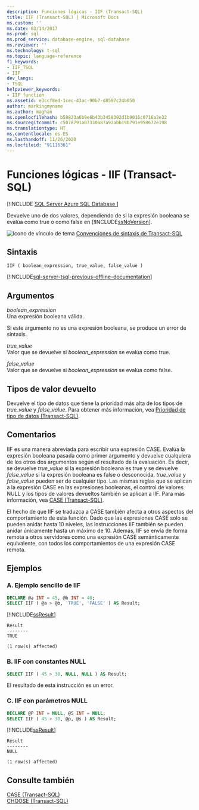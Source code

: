 ```yaml
---
description: Funciones lógicas - IIF (Transact-SQL)
title: IIF (Transact-SQL) | Microsoft Docs
ms.custom: ''
ms.date: 03/14/2017
ms.prod: sql
ms.prod_service: database-engine, sql-database
ms.reviewer: ''
ms.technology: t-sql
ms.topic: language-reference
f1_keywords:
- IIF_TSQL
- IIF
dev_langs:
- TSQL
helpviewer_keywords:
- IIF function
ms.assetid: e3ccf8ed-1cec-43ac-90b7-d8597c24b050
author: markingmyname
ms.author: maghan
ms.openlocfilehash: b58823a6b9e6b43b3458392d1b9016c0716a2e32
ms.sourcegitcommit: c5078791a07330a87a92abb19b791e950672e198
ms.translationtype: HT
ms.contentlocale: es-ES
ms.lasthandoff: 11/26/2020
ms.locfileid: "91116361"
---
```

# <a name="logical-functions---iif-transact-sql"></a>Funciones lógicas - IIF (Transact-SQL)
[!INCLUDE [SQL Server Azure SQL Database ](../../includes/applies-to-version/sql-asdb.md)]

  Devuelve uno de dos valores, dependiendo de si la expresión booleana se evalúa como true o como false en [!INCLUDE[ssNoVersion](../../includes/ssnoversion-md.md)].  
  
 ![Icono de vínculo de tema](../../database-engine/configure-windows/media/topic-link.gif "Icono de vínculo de tema") [Convenciones de sintaxis de Transact-SQL](../../t-sql/language-elements/transact-sql-syntax-conventions-transact-sql.md)  
  
## <a name="syntax"></a>Sintaxis  
  
```syntaxsql
IIF ( boolean_expression, true_value, false_value )  
```  
  
[!INCLUDE[sql-server-tsql-previous-offline-documentation](../../includes/sql-server-tsql-previous-offline-documentation.md)]

## <a name="arguments"></a>Argumentos
 *boolean_expression*  
 Una expresión booleana válida.  
  
 Si este argumento no es una expresión booleana, se produce un error de sintaxis.  
  
 *true_value*  
 Valor que se devuelve si *boolean_expression* se evalúa como true.  
  
 *false_value*  
 Valor que se devuelve si *boolean_expression* se evalúa como false.  
  
## <a name="return-types"></a>Tipos de valor devuelto  
 Devuelve el tipo de datos que tiene la prioridad más alta de los tipos de *true_value* y *false_value*. Para obtener más información, vea [Prioridad de tipo de datos &#40;Transact-SQL&#41;](../../t-sql/data-types/data-type-precedence-transact-sql.md).  
  
## <a name="remarks"></a>Comentarios  
 IIF es una manera abreviada para escribir una expresión CASE. Evalúa la expresión booleana pasada como primer argumento y devuelve cualquiera de los otros dos argumentos según el resultado de la evaluación. Es decir, se devuelve *true_value* si la expresión booleana es true y se devuelve *false_value* si la expresión booleana es false o desconocida. *true_value* y *false_value* pueden ser de cualquier tipo. Las mismas reglas que se aplican a la expresión CASE en las expresiones booleanas, el control de valores NULL y los tipos de valores devueltos también se aplican a IIF. Para más información, vea [CASE &#40;Transact-SQL&#41;](../../t-sql/language-elements/case-transact-sql.md).  
  
 El hecho de que IIF se traduzca a CASE también afecta a otros aspectos del comportamiento de esta función. Dado que las expresiones CASE solo se pueden anidar hasta 10 niveles, las instrucciones IIF también se pueden anidar únicamente hasta un máximo de 10. Además, IIF se envía de forma remota a otros servidores como una expresión CASE semánticamente equivalente, con todos los comportamientos de una expresión CASE remota.  
  
## <a name="examples"></a>Ejemplos  
  
### <a name="a-simple-iif-example"></a>A. Ejemplo sencillo de IIF  
  
```sql  
DECLARE @a INT = 45, @b INT = 40;  
SELECT IIF ( @a > @b, 'TRUE', 'FALSE' ) AS Result;  
```  
  
 [!INCLUDE[ssResult](../../includes/ssresult-md.md)]  
  
```  
Result  
--------  
TRUE  
  
(1 row(s) affected)  
```  
  
### <a name="b-iif-with-null-constants"></a>B. IIF con constantes NULL  
  
```sql 
SELECT IIF ( 45 > 30, NULL, NULL ) AS Result;  
```  
  
 El resultado de esta instrucción es un error.  
  
### <a name="c-iif-with-null-parameters"></a>C. IIF con parámetros NULL  
  
```sql  
DECLARE @P INT = NULL, @S INT = NULL;  
SELECT IIF ( 45 > 30, @p, @s ) AS Result;  
```  
  
 [!INCLUDE[ssResult](../../includes/ssresult-md.md)]  
  
```  
Result  
--------  
NULL  
  
(1 row(s) affected)  
```  
  
## <a name="see-also"></a>Consulte también  
 [CASE &#40;Transact-SQL&#41;](../../t-sql/language-elements/case-transact-sql.md)   
 [CHOOSE &#40;Transact-SQL&#41;](../../t-sql/functions/logical-functions-choose-transact-sql.md)  
  
  

